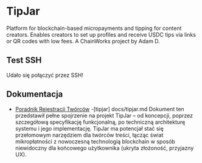 # TipJar

Platform for blockchain-based micropayments and tipping for content creators. Enables creators to set up profiles and receive USDC tips via links or QR codes with low fees.
A ChainWorks project by Adam D.
## Test SSH
Udało się połączyć przez SSH!
## Dokumentacja
- [Poradnik Rejestracji Twórców](docs/registration-guide.md)
-[tipjar] docs/tipjar.md  Dokument ten przedstawił pełne spojrzenie na projekt TipJar – od koncepcji, poprzez szczegółową specyfikację funkcjonalną, po techniczną architekturę systemu i jego implementację. TipJar ma potencjał stać się przełomowym narzędziem dla twórców treści, łącząc świat mikropłatności z nowoczesną technologią blockchain w sposób niewidoczny dla końcowego użytkownika (ukryta złożoność, przyjazny UX).

